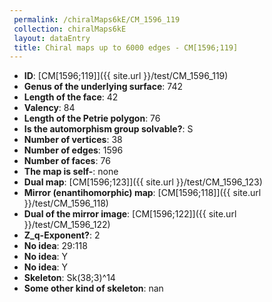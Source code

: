 ```yaml
--- 
 permalink: /chiralMaps6kE/CM_1596_119 
 collection: chiralMaps6kE
 layout: dataEntry
 title: Chiral maps up to 6000 edges - CM[1596;119]
---
```


- **ID**: [CM[1596;119]]({{ site.url }}/test/CM_1596_119)
- **Genus of the underlying surface**: 742
- **Length of the face**: 42
- **Valency**: 84
- **Length of the Petrie polygon**: 76
- **Is the automorphism group solvable?**: S
- **Number of vertices**: 38
- **Number of edges**: 1596
- **Number of faces**: 76
- **The map is self-**: none
- **Dual map**: [CM[1596;123]]({{ site.url }}/test/CM_1596_123)
- **Mirror (enantihomorphic) map**: [CM[1596;118]]({{ site.url }}/test/CM_1596_118)
- **Dual of the mirror image**: [CM[1596;122]]({{ site.url }}/test/CM_1596_122)
- **Z_q-Exponent?**: 2
- **No idea**:  29:118
- **No idea**: Y
- **No idea**: Y
- **Skeleton**: Sk(38;3)^14
- **Some other kind of skeleton**: nan
